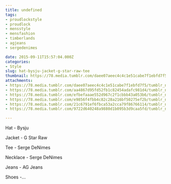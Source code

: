 ```yaml
---
title: undefined
tags:
- proudlockstyle
- proudlock
- mensstyle
- mensfashion
- timberlands
- agjeans
- sergedenimes

date: 2015-09-11T15:57:04.000Z
categories:
- Style
slug: hat-bysju-jacket-g-star-raw-tee
thumbnail: https://78.media.tumblr.com/daee07aeec4c4c1e51cabe7f1ebfd7f5/tumblr_nu1rfdVzpL1rhrm24o7_1280.jpg
attachments:
- https://78.media.tumblr.com/daee07aeec4c4c1e51cabe7f1ebfd7f5/tumblr_nu1rfdVzpL1rhrm24o7_1280.jpg
- https://78.media.tumblr.com/aa4867d95fd52fb1c82454adafc981d4/tumblr_nu1rfdVzpL1rhrm24o4_1280.jpg
- https://78.media.tumblr.com/efbefaaae552d967c2f1cbbb43a053b6/tumblr_nu1rfdVzpL1rhrm24o5_1280.jpg
- https://78.media.tumblr.com/e9856f4fbb4c82c28a216bf50275ef2b/tumblr_nu1rfdVzpL1rhrm24o3_1280.jpg
- https://78.media.tumblr.com/21c6791ef6fbca53a2cca79f86766114/tumblr_nu1rfdVzpL1rhrm24o2_1280.jpg
- https://78.media.tumblr.com/9722d640248a9880d1b095b3d9caa5fd/tumblr_nu1rfdVzpL1rhrm24o1_1280.jpg

---
```


Hat - Bysju 

  Jacket - G Star Raw 

  Tee - Serge DeNimes 

  Necklace - Serge DeNimes 

  Jeans - AG Jeans 

  Shoes -...
